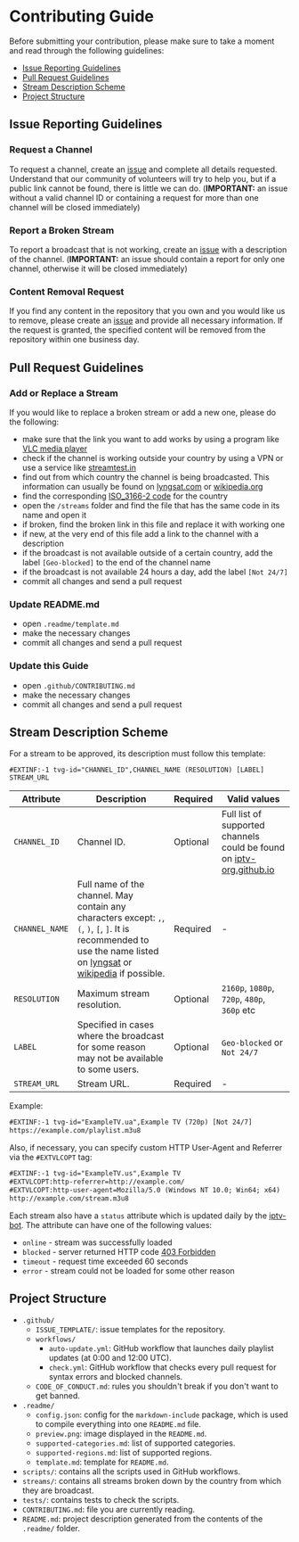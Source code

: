 # Contributing Guide

Before submitting your contribution, please make sure to take a moment and read through the following guidelines:

- [Issue Reporting Guidelines](#issue-reporting-guidelines)
- [Pull Request Guidelines](#pull-request-guidelines)
- [Stream Description Scheme](#stream-description-scheme)
- [Project Structure](#project-structure)

## Issue Reporting Guidelines

### Request a Channel

To request a channel, create an [issue](https://github.com/iptv-org/iptv/issues/new?labels=channel+request&template=------channel-request.yml&title=Add%3A+) and complete all details requested. Understand that our community of volunteers will try to help you, but if a public link cannot be found, there is little we can do. (**IMPORTANT:** an issue without a valid channel ID or containing a request for more than one channel will be closed immediately)

### Report a Broken Stream

To report a broadcast that is not working, create an [issue](https://github.com/iptv-org/iptv/issues/new?labels=🛠+broken+stream&template=-----broken-stream.yml&title=Broken%3A+) with a description of the channel. (**IMPORTANT:** an issue should contain a report for only one channel, otherwise it will be closed immediately)

### Content Removal Request

If you find any content in the repository that you own and you would like us to remove, please create an [issue](https://github.com/iptv-org/iptv/issues/new?labels=❌+removal+request&template=--removal-request.yml&title=Remove%3A+) and provide all necessary information. If the request is granted, the specified content will be removed from the repository within one business day.

## Pull Request Guidelines

### Add or Replace a Stream

If you would like to replace a broken stream or add a new one, please do the following:

- make sure that the link you want to add works by using a program like [VLC media player](https://www.videolan.org/vlc/index.html)
- check if the channel is working outside your country by using a VPN or use a service like [streamtest.in](https://streamtest.in/)
- find out from which country the channel is being broadcasted. This information can usually be found on [lyngsat.com](https://www.lyngsat.com/search.html) or [wikipedia.org](https://www.wikipedia.org/)
- find the corresponding [ISO_3166-2 code](https://en.wikipedia.org/wiki/ISO_3166-2) for the country
- open the `/streams` folder and find the file that has the same code in its name and open it
- if broken, find the broken link in this file and replace it with working one
- if new, at the very end of this file add a link to the channel with a description
- if the broadcast is not available outside of a certain country, add the label `[Geo-blocked]` to the end of the channel name
- if the broadcast is not available 24 hours a day, add the label `[Not 24/7]`
- commit all changes and send a pull request

### Update README.md

- open `.readme/template.md`
- make the necessary changes
- commit all changes and send a pull request

### Update this Guide

- open `.github/CONTRIBUTING.md`
- make the necessary changes
- commit all changes and send a pull request

## Stream Description Scheme

For a stream to be approved, its description must follow this template:

```
#EXTINF:-1 tvg-id="CHANNEL_ID",CHANNEL_NAME (RESOLUTION) [LABEL]
STREAM_URL
```

| Attribute      | Description                                                                                                                                                                                                                              | Required | Valid values                                                                                        |
| -------------- | ---------------------------------------------------------------------------------------------------------------------------------------------------------------------------------------------------------------------------------------- | -------- | --------------------------------------------------------------------------------------------------- |
| `CHANNEL_ID`   | Channel ID.                                                                                                                                                                                                                              | Optional | Full list of supported channels could be found on [iptv-org.github.io](https://iptv-org.github.io/) |
| `CHANNEL_NAME` | Full name of the channel. May contain any characters except: `,`, `(`, `)`, `[`, `]`. It is recommended to use the name listed on [lyngsat](https://www.lyngsat.com/search.html) or [wikipedia](https://www.wikipedia.org/) if possible. | Required | -                                                                                                   |
| `RESOLUTION`   | Maximum stream resolution.                                                                                                                                                                                                               | Optional | `2160p`, `1080p`, `720p`, `480p`, `360p` etc                                                        |
| `LABEL`        | Specified in cases where the broadcast for some reason may not be available to some users.                                                                                                                                               | Optional | `Geo-blocked` or `Not 24/7`                                                                         |
| `STREAM_URL`   | Stream URL.                                                                                                                                                                                                                              | Required | -                                                                                                   |

Example:

```xml
#EXTINF:-1 tvg-id="ExampleTV.ua",Example TV (720p) [Not 24/7]
https://example.com/playlist.m3u8
```

Also, if necessary, you can specify custom HTTP User-Agent and Referrer via the `#EXTVLCOPT` tag:

```xml
#EXTINF:-1 tvg-id="ExampleTV.us",Example TV
#EXTVLCOPT:http-referrer=http://example.com/
#EXTVLCOPT:http-user-agent=Mozilla/5.0 (Windows NT 10.0; Win64; x64)
http://example.com/stream.m3u8
```

Each stream also have a `status` attribute which is updated daily by the [iptv-bot](https://github.com/apps/iptv-bot). The attribute can have one of the following values:

- `online` - stream was successfully loaded
- `blocked` - server returned HTTP code [403 Forbidden](https://en.wikipedia.org/wiki/HTTP_403)
- `timeout` - request time exceeded 60 seconds
- `error` - stream could not be loaded for some other reason

## Project Structure

- `.github/`
  - `ISSUE_TEMPLATE/`: issue templates for the repository.
  - `workflows/`
    - `auto-update.yml`: GitHub workflow that launches daily playlist updates (at 0:00 and 12:00 UTC).
    - `check.yml`: GitHub workflow that checks every pull request for syntax errors and blocked channels.
  - `CODE_OF_CONDUCT.md`: rules you shouldn't break if you don't want to get banned.
- `.readme/`
  - `config.json`: config for the `markdown-include` package, which is used to compile everything into one `README.md` file.
  - `preview.png`: image displayed in the `README.md`.
  - `supported-categories.md`: list of supported categories.
  - `supported-regions.md`: list of supported regions.
  - `template.md`: template for `README.md`.
- `scripts/`: contains all the scripts used in GitHub workflows.
- `streams/`: contains all streams broken down by the country from which they are broadcast.
- `tests/`: contains tests to check the scripts.
- `CONTRIBUTING.md`: file you are currently reading.
- `README.md`: project description generated from the contents of the `.readme/` folder.
